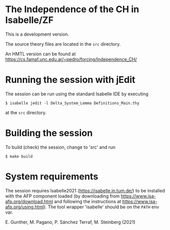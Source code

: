 The Independence of the CH in Isabelle/ZF
=========================================

This is a development version.

The source theory files are located in the `src` directory.

An HMTL version can be found at
https://cs.famaf.unc.edu.ar/~pedro/forcing/Independence_CH/


Running the session with jEdit
==============================

The session can be run using the standard Isabelle IDE by
executing
```
$ isabelle jedit -l Delta_System_Lemma Definitions_Main.thy
```
at the `src` directory.


Building the session
====================

To build (check) the session, change to 'src' and run
```
$ make build
```

System requirements
===================

The session requires Isabelle2021 (https://isabelle.in.tum.de/)
to be installed with the AFP component loaded (by downloading from
https://www.isa-afp.org/download.html and following the instructions at https://www.isa-afp.org/using.html).
The tool wrapper 'isabelle' should be on the `PATH` env var.


E. Gunther, M. Pagano, P. Sánchez Terraf, M. Steinberg (2021)
